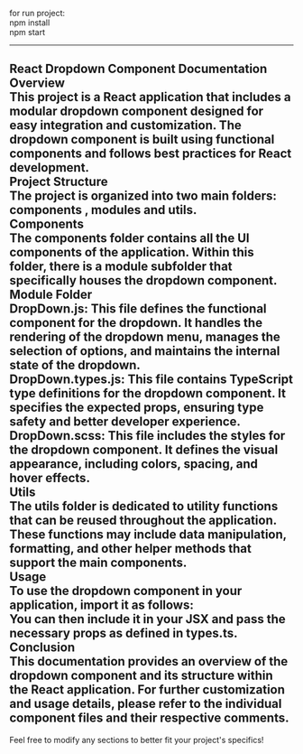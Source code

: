 for run project:<br>
npm install<br>
‌npm start<br>

---
React Dropdown Component Documentation<br>
Overview<br>
This project is a React application that includes a modular dropdown component designed for easy integration and customization. The dropdown component is built using functional components and follows best practices for React development.<br>
Project Structure<br>
The project is organized into two main folders: components , modules and utils.<br>
Components<br>
The components folder contains all the UI components of the application. Within this folder, there is a module subfolder that specifically houses the dropdown component.<br>
Module Folder<br>
DropDown.js: This file defines the functional component for the dropdown. It handles the rendering of the dropdown menu, manages the selection of options, and maintains the internal state of the dropdown.<br>
DropDown.types.js: This file contains TypeScript type definitions for the dropdown component. It specifies the expected props, ensuring type safety and better developer experience.<br>
DropDown.scss: This file includes the styles for the dropdown component. It defines the visual appearance, including colors, spacing, and hover effects.<br>
Utils<br>
The utils folder is dedicated to utility functions that can be reused throughout the application. These functions may include data manipulation, formatting, and other helper methods that support the main components.<br>
Usage<br>
To use the dropdown component in your application, import it as follows:<br>
You can then include it in your JSX and pass the necessary props as defined in types.ts.<br>
Conclusion<br>
This documentation provides an overview of the dropdown component and its structure within the React application. For further customization and usage details, please refer to the individual component files and their respective comments.<br>
---
Feel free to modify any sections to better fit your project's specifics!<br>

